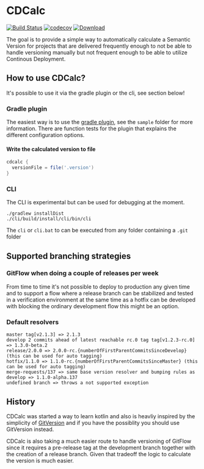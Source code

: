 # CDCalc
[![Build Status](https://travis-ci.org/cdcalc/cdcalc.svg?branch=master)](https://travis-ci.org/cdcalc/cdcalc)
[![codecov](https://codecov.io/gh/cdcalc/cdcalc/branch/master/graph/badge.svg)](https://codecov.io/gh/cdcalc/cdcalc)
[![Download](https://api.bintray.com/packages/cdcalc/cdcalc/cdcalc/images/download.svg)](https://bintray.com/cdcalc/cdcalc/cdcalc/_latestVersion)

The goal is to provide a simple way to automatically calculate a Semantic Version for projects that are delivered frequently enough to not be able to handle versioning manually but not frequent enough to be able to utilize Continous Deployment.

## How to use CDCalc?
It's possible to use it via the gradle plugin or the cli, see section below!

### Gradle plugin
The easiest way is to use the [gradle plugin](https://plugins.gradle.org/plugin/com.github.cdcalc), see the `sample` folder for more information.
There are function tests for the plugin that explains the different configuration options.

#### Write the calculated version to file

```groovy
cdcalc {
  versionFile = file('.version')
}
```

### CLI
The CLI is experimental but can be used for debugging at the moment.

```
./gradlew installDist
./cli/build/install/cli/bin/cli
```

The `cli` or `cli.bat` to can be executed from any folder containing a `.git` folder

## Supported branching strategies

### GitFlow when doing a couple of releases per week
From time to time it's not possible to deploy to production any given time and to support a flow where a release branch can be stabilized and tested in a verification environment at the same time as a hotfix can be developed with blocking the ordinary development flow this might be an option.

### Default resolvers
```
master tag[v2.1.3] => 2.1.3
develop 2 commits ahead of latest reachable rc.0 tag tag[v1.2.3-rc.0] => 1.3.0-beta.2
release/2.0.0 => 2.0.0-rc.{numberOfFirstParentCommitsSinceDevelop} (this can be used for auto tagging)
hotfix/1.1.0 => 1.1.0-rc.{numberOfFirstParentCommitsSinceMaster} (this can be used for auto tagging)
merge-requests/137 => same base version resolver and bumping rules as develop => 1.1.0-alpha.137
undefined branch => throws a not supported exception
```

## History
CDCalc was started a way to learn kotlin and also is heavliy inspired by the simplicity of [GitVersion](https://github.com/GitTools/GitVersion) and if you have the possiblity you should use GitVersion instead.

CDCalc is also taking a much easier route to handle versioning of GitFlow since it requires a pre-release tag at the development branch together with the creation of a release branch. Given that tradeoff the logic to calculate the version is much easier.
